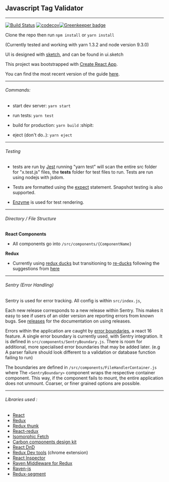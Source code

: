 ## Javascript Tag Validator
---
[![Build Status](https://travis-ci.org/theobarberbany/js_tag_validator.svg?branch=master)](https://travis-ci.org/theobarberbany/js_tag_validator) [![codecov](https://codecov.io/gh/theobarberbany/js_tag_validator/branch/master/graph/badge.svg)](https://codecov.io/gh/theobarberbany/js_tag_validator)[![Greenkeeper badge](https://badges.greenkeeper.io/theobarberbany/js_tag_validator.svg)](https://greenkeeper.io/)

Clone the repo then run `npm install` or `yarn install`

(Currently tested and working with yarn 1.3.2 and node version 9.3.0)

UI is designed with [sketch](https://www.sketchapp.com/), and can be found in ui.sketch

This project was bootstrapped with [Create React App](https://github.com/facebookincubator/create-react-app).

You can find the most recent version of the guide [here](https://github.com/facebookincubator/create-react-app/blob/master/packages/react-scripts/template/README.md).

---

###### Commands:

  - start dev server: `yarn start`

  - run tests: `yarn test`

  - build for production: `yarn build`  :shipit:

  - eject (don't do..): `yarn eject`

---

###### Testing

  * tests are run by [Jest](https://facebook.github.io/jest/) running "yarn test" will
    scan the entire src folder for "x.test.js" files, the __tests__ folder for test files to run.
    Tests are run using nodejs with jsdom.

  *  Tests are formatted using the [expect](https://facebook.github.io/jest/docs/en/expect.html) statement.
     Snapshot testing is also supported.

  * [Enzyme](http://airbnb.io/enzyme/) is used for test rendering.

---

###### Directory / File Structure

**React Components**

  * All components go into `/src/components/{ComponentName}`

**Redux**

  * Currently using [redux ducks](https://github.com/erikras/ducks-modular-redux) but transitioning to [re-ducks](https://github.com/alexnm/re-ducks) following the suggestions from [here](https://medium.freecodecamp.org/scaling-your-redux-app-with-ducks-6115955638be)


---

###### Sentry (Error Handling)

Sentry is used for error tracking.  All config is within `src/index.js`, 

Each new release corresponds to a new release within Sentry. This makes it easy to see if users of an older version are reporting errors from known bugs. See [releases](https://docs.sentry.io/learn/releases/) for the documentation on using releases.

Errors within the application are caught by [error boundaries](https://reactjs.org/blog/2017/07/26/error-handling-in-react-16.html), a react 16 feature. A single error boundary is currently used, with Sentry integration. It is defined in `src/components/SentryBoundary.js`. There is room for additional, more specialised error boundaries that may be added later. (e.g A parser failure should look different to a validation or database function failing to run)

The boundaries are defined in `/src/components/FileHandlerContainer.js` where The `<SentryBoundary>` component wraps the respective container component. This way, if the component fails to mount, the entire application does not unmount. Coarser, or finer grained options are possible. 

---

###### Libraries used :

 - [React](https://reactjs.org/)
 - [Redux](https://github.com/reactjs/redux)
 - [Redux thunk](https://github.com/gaearon/redux-thunk)
 - [React-redux](https://github.com/reactjs/react-redux)
 - [Isomorphic Fetch](https://github.com/matthew-andrews/isomorphic-fetch)
 - [Carbon components design kit](http://carbondesignsystem.com/)
 - [React DnD](https://github.com/react-dnd/react-dnd)
 - [Redux Dev tools](https://github.com/zalmoxisus/redux-devtools-extension) (chrome extension)
 - [React Inspector](https://github.com/xyc/react-inspector)
 - [Raven Middleware for Redux](https://github.com/captbaritone/raven-for-redux)
 - [Raven-js](https://github.com/getsentry/raven-js)
 - [Redux-segment](https://github.com/rangle/redux-segment)
